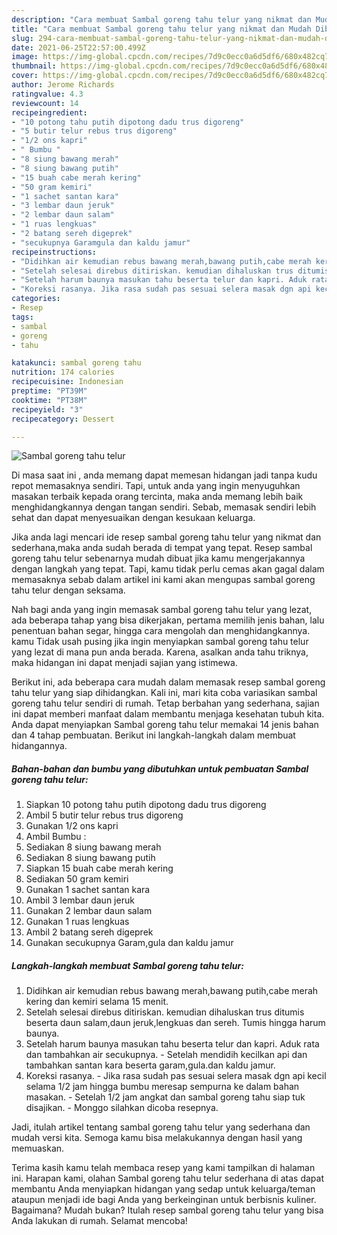 ```yaml
---
description: "Cara membuat Sambal goreng tahu telur yang nikmat dan Mudah Dibuat"
title: "Cara membuat Sambal goreng tahu telur yang nikmat dan Mudah Dibuat"
slug: 294-cara-membuat-sambal-goreng-tahu-telur-yang-nikmat-dan-mudah-dibuat
date: 2021-06-25T22:57:00.499Z
image: https://img-global.cpcdn.com/recipes/7d9c0ecc0a6d5df6/680x482cq70/sambal-goreng-tahu-telur-foto-resep-utama.jpg
thumbnail: https://img-global.cpcdn.com/recipes/7d9c0ecc0a6d5df6/680x482cq70/sambal-goreng-tahu-telur-foto-resep-utama.jpg
cover: https://img-global.cpcdn.com/recipes/7d9c0ecc0a6d5df6/680x482cq70/sambal-goreng-tahu-telur-foto-resep-utama.jpg
author: Jerome Richards
ratingvalue: 4.3
reviewcount: 14
recipeingredient:
- "10 potong tahu putih dipotong dadu trus digoreng"
- "5 butir telur rebus trus digoreng"
- "1/2 ons kapri"
- " Bumbu "
- "8 siung bawang merah"
- "8 siung bawang putih"
- "15 buah cabe merah kering"
- "50 gram kemiri"
- "1 sachet santan kara"
- "3 lembar daun jeruk"
- "2 lembar daun salam"
- "1 ruas lengkuas"
- "2 batang sereh digeprek"
- "secukupnya Garamgula dan kaldu jamur"
recipeinstructions:
- "Didihkan air kemudian rebus bawang merah,bawang putih,cabe merah kering dan kemiri selama 15 menit."
- "Setelah selesai direbus ditiriskan. kemudian dihaluskan trus ditumis beserta daun salam,daun jeruk,lengkuas dan sereh. Tumis hingga harum baunya."
- "Setelah harum baunya masukan tahu beserta telur dan kapri. Aduk rata dan tambahkan air secukupnya. Setelah mendidih kecilkan api dan tambahkan santan kara beserta garam,gula.dan kaldu jamur."
- "Koreksi rasanya. Jika rasa sudah pas sesuai selera masak dgn api kecil selama 1/2 jam hingga bumbu meresap sempurna ke dalam bahan masakan. Setelah 1/2 jam angkat dan sambal goreng tahu siap tuk disajikan. Monggo silahkan dicoba resepnya."
categories:
- Resep
tags:
- sambal
- goreng
- tahu

katakunci: sambal goreng tahu 
nutrition: 174 calories
recipecuisine: Indonesian
preptime: "PT39M"
cooktime: "PT38M"
recipeyield: "3"
recipecategory: Dessert

---
```



![Sambal goreng tahu telur](https://img-global.cpcdn.com/recipes/7d9c0ecc0a6d5df6/680x482cq70/sambal-goreng-tahu-telur-foto-resep-utama.jpg)

Di masa  saat ini , anda memang dapat memesan hidangan jadi tanpa kudu repot memasaknya sendiri. Tapi, untuk anda yang ingin menyuguhkan masakan terbaik kepada orang tercinta, maka anda memang lebih baik menghidangkannya dengan tangan sendiri. Sebab, memasak sendiri lebih sehat dan dapat menyesuaikan dengan kesukaan keluarga.

Jika anda lagi mencari ide resep sambal goreng tahu telur yang nikmat dan sederhana,maka anda sudah berada di tempat yang tepat. Resep sambal goreng tahu telur  sebenarnya mudah dibuat jika kamu mengerjakannya dengan langkah yang tepat. Tapi, kamu tidak perlu cemas akan gagal dalam memasaknya 
sebab dalam artikel ini kami akan mengupas sambal goreng tahu telur dengan seksama.  



Nah bagi anda yang ingin memasak sambal goreng tahu telur yang lezat, ada beberapa tahap yang bisa dikerjakan, pertama memilih jenis bahan, lalu penentuan bahan segar, hingga cara mengolah dan menghidangkannya. kamu Tidak usah pusing jika ingin menyiapkan sambal goreng tahu telur yang lezat di mana pun anda berada. Karena, asalkan anda  tahu triknya, maka hidangan ini dapat menjadi sajian yang istimewa.

Berikut ini, ada beberapa cara mudah dalam memasak resep sambal goreng tahu telur yang siap dihidangkan. Kali ini, mari kita coba variasikan sambal goreng tahu telur sendiri di rumah. Tetap berbahan yang sederhana, sajian ini dapat memberi manfaat dalam membantu menjaga kesehatan tubuh kita. Anda dapat menyiapkan Sambal goreng tahu telur memakai 14 jenis bahan dan 4 tahap pembuatan. Berikut ini langkah-langkah dalam membuat hidangannya.

<!--inarticleads1-->

##### Bahan-bahan dan bumbu yang dibutuhkan untuk pembuatan Sambal goreng tahu telur:

1. Siapkan 10 potong tahu putih dipotong dadu trus digoreng
1. Ambil 5 butir telur rebus trus digoreng
1. Gunakan 1/2 ons kapri
1. Ambil  Bumbu :
1. Sediakan 8 siung bawang merah
1. Sediakan 8 siung bawang putih
1. Siapkan 15 buah cabe merah kering
1. Sediakan 50 gram kemiri
1. Gunakan 1 sachet santan kara
1. Ambil 3 lembar daun jeruk
1. Gunakan 2 lembar daun salam
1. Gunakan 1 ruas lengkuas
1. Ambil 2 batang sereh digeprek
1. Gunakan secukupnya Garam,gula dan kaldu jamur




<!--inarticleads2-->

##### Langkah-langkah membuat Sambal goreng tahu telur:

1. Didihkan air kemudian rebus bawang merah,bawang putih,cabe merah kering dan kemiri selama 15 menit.
1. Setelah selesai direbus ditiriskan. kemudian dihaluskan trus ditumis beserta daun salam,daun jeruk,lengkuas dan sereh. Tumis hingga harum baunya.
1. Setelah harum baunya masukan tahu beserta telur dan kapri. Aduk rata dan tambahkan air secukupnya. - Setelah mendidih kecilkan api dan tambahkan santan kara beserta garam,gula.dan kaldu jamur.
1. Koreksi rasanya. - Jika rasa sudah pas sesuai selera masak dgn api kecil selama 1/2 jam hingga bumbu meresap sempurna ke dalam bahan masakan. - Setelah 1/2 jam angkat dan sambal goreng tahu siap tuk disajikan. - Monggo silahkan dicoba resepnya.




Jadi, itulah artikel tentang  sambal goreng tahu telur  yang sederhana dan mudah versi kita. Semoga kamu bisa melakukannya dengan hasil yang memuaskan. 

Terima kasih kamu telah membaca resep yang kami tampilkan di halaman ini. Harapan kami, olahan  Sambal goreng tahu telur sederhana di atas dapat membantu Anda menyiapkan hidangan yang sedap untuk keluarga/teman ataupun menjadi ide bagi Anda yang berkeinginan untuk berbisnis kuliner. Bagaimana? Mudah bukan? Itulah resep sambal goreng tahu telur yang bisa Anda lakukan di rumah. Selamat mencoba!

